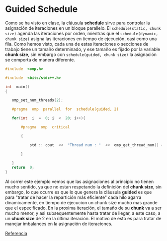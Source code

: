 # Guided Schedule

Como se ha visto en clase, la cláusula **schedule** sirve para controlar la asignación de iteraciones en un bloque parallelo. El `schedule(static, chunk size)` agenda las iteraciones por orden, mientras que el `schedule(dynamic, chunk size)` asigna las iteraciones en tiempo de ejecución, casi como una fila. 
Como hemos visto, cada una de estas iteraciones o secciones de trabajo tiene un tamaño determinado, y ese tamaño es fijado por la variable **chunk size**, sin embargo con `schedule(guided, chunk size)` la asignación se comporta de manera diferente.

 ```c++
 #include  <omp.h>

#include  <bits/stdc++.h>

int  main()
{

	omp_set_num_threads(2);

	#pragma  omp  parallel  for  schedule(guided, 2)

	for(int  i  =  0; i  <  20; i++){

		#pragma  omp  critical

		{

			std :: cout  <<  "Thread num : "  <<  omp_get_thread_num() <<  " has iteration : "  <<  i  << std :: endl;

		}

	}
	return  0;
}
```

Al correr este ejemplo vemos que las asignaciones al principio no tienen mucho sentido, ya que no estan respetando la definición del **chunk size**, sin embargo, lo que ocurre es que lo que genera la cláusula **guided** es que para "tratar de hacer la repartición más eficiente" cada hilo agarra dinamicamente, en tiempo de ejecucion un chunk size mucho mas grande que el especificado. En la proxima iteración, el tamaño de su **chunk** va a ser mucho menor, y asi subsequentemente hasta tratar de llegar, a este caso, a un **chunk size** de 2 en la última iteración. El motivo de esto es para tratar de manejar imbalances en la asignación de iteraciones.  

[Referencia](https://docs.microsoft.com/en-us/cpp/parallel/openmp/d-using-the-schedule-clause?view=msvc-160)